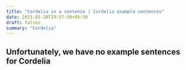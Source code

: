 ```yaml
---
title: "Cordelia in a sentence | Cordelia example sentences"
date: 2021-01-20T19:57:50+05:30
draft: falses
summary: "Cordelia"
---
```

## Unfortunately, we have no example sentences for Cordelia                 
